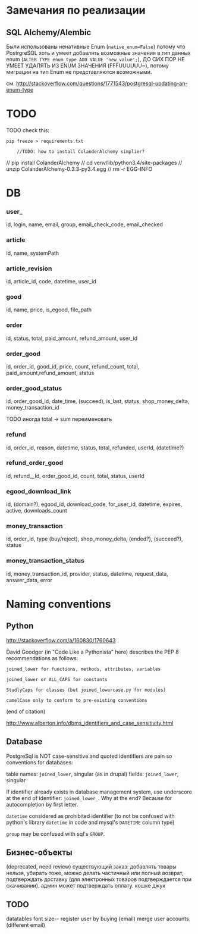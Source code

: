 Замечания по реализации
=======================

SQL Alchemy/Alembic
-------------------

Были использованы ненативные Enum (`native_enum=False`) потому что PostrgreSQL хоть и умеет добавлять возможные значения в тип данных enum (`ALTER TYPE enum_type ADD VALUE 'new_value';`), ДО СИХ ПОР НЕ УМЕЕТ УДАЛЯТЬ ИЗ ENUM ЗНАЧЕНИЯ (FFFUUUUUU~), потому миграции на тип Enum не представляются возможными.

см. http://stackoverflow.com/questions/1771543/postgresql-updating-an-enum-type

TODO
====

TODO check this:

	pip freeze > requirements.txt

        //TODO: how to install ColanderAlchemy simplier?

//	pip install ColanderAlchemy
//	cd venv/lib/python3.4/site-packages
//	unzip ColanderAlchemy-0.3.3-py3.4.egg
//	rm -r EGG-INFO

DB
===

### user_
id, login, name, email, group, email_check_code, email_checked

### article
id, name, systemPath

### article_revision
id, article_id, code, datetime, user_id

### good
id, name, price, is_egood, file_path

### order
id, status, total, paid_amount, refund_amount, user_id

### order_good
id, order_id, good_id, price, count, refund_count, total, paid_amount,refund_amount, status

### order_good_status
id, order_good_id, date_time, (succeed), is_last, status, shop_money_delta, money_transaction_id

TODO иногда total -> sum переименовать

### refund
id, order_id, reason, datetime, status, total, refunded, userId, (datetime?)

### refund_order_good
id, refund__Id, order_good_id, count, total, status, userId

### egood_download_link
id, (domain?), egood_id, download_code, for_user_id, datetime, expires, active, downloads_count

### money_transaction
id, order_id, type (buy/reject), shop_money_delta, (ended?), (succeed?), status

### money_transaction_status
id, money_transaction_id, provider, status, datetime, request_data, answer_data, error

Naming conventions
==================

Python
------

http://stackoverflow.com/a/160830/1760643

David Goodger (in "Code Like a Pythonista" here) describes the PEP 8 recommendations as follows:

    joined_lower for functions, methods, attributes, variables

    joined_lower or ALL_CAPS for constants

    StudlyCaps for classes (but joined_lowercase.py for modules)

    camelCase only to conform to pre-existing conventions

(end of citation)

http://www.alberton.info/dbms_identifiers_and_case_sensitivity.html

Database
--------

PostgreSql is NOT case-sensitive and quoted identifiers are pain so conventions for databases:

table names: `joined_lower`, singular (as in drupal)
fields: `joined_lower`, singular

If identifier already exists in database management system, use underscore at the end of identifier: `joined_lower_`. Why at the end? Because for autocompletion by first letter.
 
`datetime` considered as prohibited identifier (to not be confused with python's library `datetime` in code and mysql's `DATETIME` column type)

`group` may be confused with sql's `GROUP`.
 
Бизнес-объекты
--------------

(deprecated, need review) существующий заказ: добавлять товары нельзя, убирать тоже, можно делать частичный или полный возврат, подтверждать доставку (для электронных товаров подтверждается при скачивании). админ может подтверждать оплату.
кошке джук

TODO
----

datatables font size--
register user by buying (email)
merge user accounts (different email)
